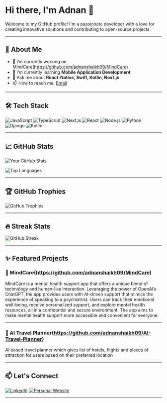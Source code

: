 # Hi there, I'm Adnan 👋

Welcome to my GitHub profile! I'm a passionate developer with a love for creating innovative solutions and contributing to open-source projects.

---

## 🚀 About Me

- 🔭 I’m currently working on MindCare(https://github.com/adnanshaikh09/MindCare)
- 🌱 I’m currently learning **Mobile Application Development**
- 💬 Ask me about **React-Native, Swift, Kotlin, Next.js**
- 📫 How to reach me: [Email](mailto:shaikhadnan0929@gmail.com)

---

## 🛠️ Tech Stack

![JavaScript](https://img.shields.io/badge/javascript-%23323330.svg?style=for-the-badge&logo=javascript&logoColor=%23F7DF1E)
![TypeScript](https://img.shields.io/badge/typescript-%23007ACC.svg?style=for-the-badge&logo=typescript&logoColor=white)
![Next.js](https://img.shields.io/badge/next.js-%23000000.svg?style=for-the-badge&logo=next-dot-js&logoColor=white)
![React](https://img.shields.io/badge/react-%2320232a.svg?style=for-the-badge&logo=react&logoColor=%2361DAFB)
![Node.js](https://img.shields.io/badge/node.js-%2343853D.svg?style=for-the-badge&logo=node-dot-js&logoColor=white)
![Python](https://img.shields.io/badge/python-%2314354C.svg?style=for-the-badge&logo=python&logoColor=white)
![Django](https://img.shields.io/badge/django-%23092E20.svg?style=for-the-badge&logo=django&logoColor=white)
![Kotlin](https://img.shields.io/badge/kotlin-%230095D5.svg?style=for-the-badge&logo=kotlin&logoColor=white)

---

## 📈 GitHub Stats

![Your GitHub Stats](https://github-readme-stats.vercel.app/api?username=yourusername&show_icons=true&theme=radical)

![Top Languages](https://github-readme-stats.vercel.app/api/top-langs/?username=yourusername&layout=compact&theme=radical)

---

## 🏆 GitHub Trophies

![GitHub Trophies](https://github-profile-trophy.vercel.app/?username=yourusername&theme=algolia)

---

## 🔥 Streak Stats

![GitHub Streak](https://streak-stats.demolab.com/?user=yourusername&theme=highcontrast)

---

## ✨ Featured Projects

### 🚀 MindCare(https://github.com/adnanshaikh09/MindCare)
MindCare is a mental health support app that offers a unique blend of technology and human-like interaction. Leveraging the power of OpenAI’s ChatGPT, the app provides users with AI-driven support that mimics the experience of speaking to a psychiatrist. Users can track their emotional well-being, receive personalized support, and explore mental health resources, all in a confidential and secure environment. The app aims to make mental health support more accessible and convenient for everyone.

---

### 🌟 AI Travel Planner(https://github.com/adnanshaikh09/AI-Travel-Planner)
AI based travel planner which gives list of hotels, flights and places of sttraction for users based on their preferred location


---

## 📫 Let's Connect

[![LinkedIn](https://img.shields.io/badge/LinkedIn-%230077B5.svg?style=for-the-badge&logo=linkedin&logoColor=white)](https://www.linkedin.com/in/adnan-shaikh-ab6ba5184/)
[![Personal Website](https://img.shields.io/badge/Website-%23000000.svg?style=for-the-badge&logo=About.me&logoColor=white)](https://adnanshaikh.dev/)

---

